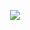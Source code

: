  <p align = "center"> <img src = https://encrypted-tbn0.gstatic.com/images?q=tbn:ANd9GcSZGiaLZLGbjdhi5BlDL-x-Hpl2f4g73lG9iBR_cW-Q0g&s> </p>
